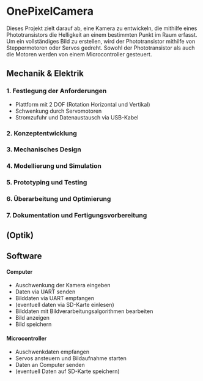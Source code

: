 # OnePixelCamera

Dieses Projekt zielt darauf ab, eine Kamera zu entwickeln, die mithilfe eines Phototransistors die Helligkeit an einem bestimmten Punkt im Raum erfasst. Um ein vollständiges Bild zu erstellen, wird der Phototransistor mithilfe von Steppermotoren oder Servos gedreht. Sowohl der Phototransistor als auch die Motoren werden von einem Microcontroller gesteuert.

## Mechanik & Elektrik

### 1. Festlegung der Anforderungen

- Plattform mit 2 DOF (Rotation Horizontal und Vertikal)
- Schwenkung durch Servomotoren
- Stromzufuhr und Datenaustausch via USB-Kabel

### 2. Konzeptentwicklung
### 3. Mechanisches Design
### 4. Modellierung und Simulation
### 5. Prototyping und Testing
### 6. Überarbeitung und Optimierung
### 7. Dokumentation und Fertigungsvorbereitung

## (Optik)

## Software


#### Computer

- Auschwenkung der Kamera eingeben
- Daten via UART senden
- Bilddaten via UART empfangen
- (eventuell daten via SD-Karte einlesen)
- Bilddaten mit Bildverarbeitungsalgorithmen bearbeiten
- Bild anzeigen
- Bild speichern


#### Microcontroller

- Auschwenkdaten empfangen
- Servos ansteuern und Bildaufnahme starten
- Daten an Computer senden
- (eventuell Daten auf SD-Karte speichern)
